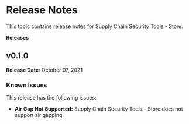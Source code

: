 # Release Notes

This topic contains release notes for Supply Chain Security Tools - Store.

**Releases**

## <a id='0-2-0'></a> v0.1.0 

**Release Date**: October 07, 2021

### Known Issues

This release has the following issues:

- **Air Gap Not Supported:**
  Supply Chain Security Tools - Store does not support air gapping. 